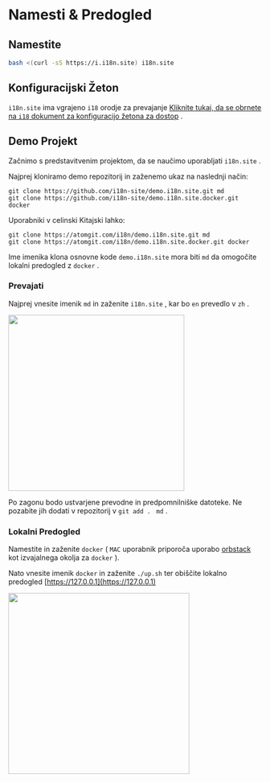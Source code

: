 # Namesti & Predogled

## Namestite

```sh
bash <(curl -sS https://i.i18n.site) i18n.site
```

## Konfiguracijski Žeton

`i18n.site` ima vgrajeno `i18` orodje za prevajanje [Kliknite tukaj, da se obrnete na `i18` dokument za konfiguracijo žetona za dostop](/i18/use) .

## Demo Projekt

Začnimo s predstavitvenim projektom, da se naučimo uporabljati `i18n.site` .

Najprej kloniramo demo repozitorij in zaženemo ukaz na naslednji način:

```
git clone https://github.com/i18n-site/demo.i18n.site.git md
git clone https://github.com/i18n-site/demo.i18n.site.docker.git docker
```

Uporabniki v celinski Kitajski lahko:

```
git clone https://atomgit.com/i18n/demo.i18n.site.git md
git clone https://atomgit.com/i18n/demo.i18n.site.docker.git docker
```

Ime imenika klona osnovne kode `demo.i18n.site` mora biti `md` da omogočite lokalni predogled z `docker` .

### Prevajati

Najprej vnesite imenik `md` in zaženite `i18n.site` , kar bo `en` prevedlo v `zh` .

<img src="https://p.3ti.site/1721114619.avif" style="width:350px">

Po zagonu bodo ustvarjene prevodne in predpomnilniške datoteke. Ne pozabite jih dodati v repozitorij v `git add . ` `md` .

### Lokalni Predogled

Namestite in zaženite `docker` ( `MAC` uporabnik priporoča uporabo [orbstack](https://orbstack.dev) kot izvajalnega okolja za `docker` ).

Nato vnesite imenik `docker` in zaženite `./up.sh` ter obiščite lokalno predogled [https://127.0.0.1](https://127.0.0.1)

<img src="//p.3ti.site/1721104238.avif" style="width:360px">